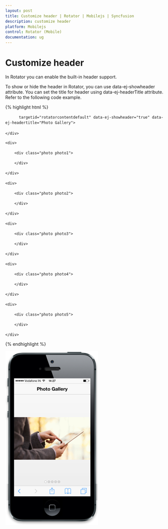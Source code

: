 ```yaml
---
layout: post
title: Customize header | Rotator | Mobilejs | Syncfusion
description: customize header
platform: Mobilejs
control: Rotator (Mobile)
documentation: ug
---
```


# Customize header

In Rotator you can enable the built-in header support.

To show or hide the header in Rotator, you can use data-ej-showheader attribute. You can set the title for header using data-ej-headerTitle attribute. Refer to the following code example.

{% highlight html %}

<div id="page" data-role="appview">

   <div id="rotatordefault" data-role="ejmrotator" data-ej-

		  targetid="rotatorcontentdefault" data-ej-showheader="true" data-ej-headertitle="Photo Gallery">

	</div>

</div>

<div id="rotatorcontentdefault">

	<div>

		<div class="photo photo1">

		</div>

	</div>

	<div>

		<div class="photo photo2">

		</div>

	</div>

	<div>

		<div class="photo photo3">

		</div>

	</div>

	<div>

		<div class="photo photo4">

		</div>

	</div>

	<div>

		<div class="photo photo5">

		</div>

	</div>

</div>

{% endhighlight %}

![](Customize-header_images/Customize-header_img1.png)
